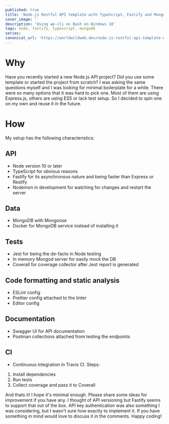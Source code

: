 ```yaml
---
published: true
title: 'Node.js Restful API template with TypeScript, Fastify and MongoDB'
cover_image: ''
description: 'Using wp-cli on Bash on Windows 10'
tags: node, fastify, typescript, mongodb
series:
canonical_url: 'https://worldwildweb.dev/node-js-restful-api-template-with-typescript-fastify-and-mongodb'
---
```


# Why

Have you recently started a new Node.js API project? Did you use some template or started the project from scratch?
I was asking the same questions myself and I was looking for minimal boilerplate for a while. There were so many options that it was hard to pick one.
Most of them are using Express.js, others are using ES5 or lack test setup.
So I decided to spin one on my own and reuse it in the future.

# How

My setup has the following characteristics:

## API

- Node version 10 or later
- TypeScript for obvious reasons
- Fastify for its asynchronous nature and being faster than Express or Restify
- Nodemon in development for watching for changes and restart the server

## Data

- MongoDB with Mongoose
- Docker for MongoDB service instead of installing it

## Tests

- Jest for being the de-facto in Node testing
- In memory Mongod server for easily mock the DB
- Coverall for coverage collector after Jest report is generated

## Code formatting and static analysis

- ESLint config
- Prettier config attached to the linter
- Editor config

## Documentation

- Swagger UI for API documentation
- Postman collections attached from testing the endpoints

## CI

- Continuous integration in Travis CI.
  Steps:

1. Install dependencies
2. Run tests
3. Collect coverage and pass it to Coverall

And thats it! I hope it's minimal enough.
Please share some ideas for improvement if you have any. I thought of API versioning but Fastify seems to support that out of the box.
API key authentication was also something I was considering, but I wasn't sure how exactly to implement it. If you have something in mind would love to discuss it in the comments.
Happy coding!
